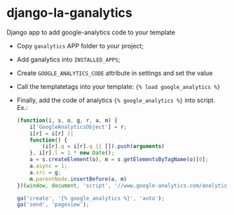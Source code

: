 # django-la-ganalytics
Django app to add google-analytics code to your template

- Copy `ganalytics` APP folder to your project;

- Add ganalytics into `INSTALLED_APPS`;

- Create `GOOGLE_ANALYTICS_CODE` attribute in settings and set the value

- Call the templatetags into your template: `{% load google_analytics %}`

- Finally, add the code of analytics `{% google_analytics %}` into script. Ex.:
    ``` javascript
    (function(i, s, o, g, r, a, m) {
    	i['GoogleAnalyticsObject'] = r;
    	i[r] = i[r] ||
    	function() {
    		(i[r].q = i[r].q || []).push(arguments)
    	}, i[r].l = 1 * new Date();
    	a = s.createElement(o), m = s.getElementsByTagName(o)[0];
    	a.async = 1;
    	a.src = g;
    	m.parentNode.insertBefore(a, m)
    })(window, document, 'script', '//www.google-analytics.com/analytics.js', 'ga');

    ga('create', '{% google_analytics %}', 'auto');
    ga('send', 'pageview');
    ```